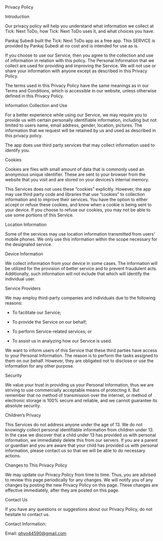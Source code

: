 Privacy Policy  

Introduction

Our privacy policy will help you understand what information we collect at Tick: Next ToDo, how Tick: Next ToDo uses it, and what choices you have.

Pankaj Subedi built the Tick: Next ToDo app as a free app. This SERVICE is provided by Pankaj Subedi at no cost and is intended for use as is.

If you choose to use our Service, then you agree to the collection and use of information in  relation with this policy. The Personal Information that we collect are used for providing and improving the Service. We will not use or share your information with anyone except as described in this Privacy Policy.  

The terms used in this Privacy Policy have the same meanings as in our Terms and Conditions, which is accessible in our website, unless otherwise  defined in this Privacy Policy.

Information Collection and Use  

For a better experience while using our Service, we may require you to provide us with certain personally identifiable information, including but not limited to users name, email address, gender, location, pictures. The information that we request will be retained by us and used as described in this privacy policy.  

The app does use third party services that may collect information used to identify you. 

Cookies  

Cookies are files with small amount of data that is commonly used an anonymous unique identifier. These are sent to your browser from the website that you visit and are stored on your devices’s internal memory.  

This Services does not uses these “cookies” explicitly. However, the app may use third party code and libraries that use “cookies” to collection information and to improve their services. You have the option  to either accept or refuse these cookies, and know when a cookie is being sent to your device. If you choose to refuse our cookies, you may not be able to use some portions of this Service.  

Location Information  

Some of the services may use location information transmitted from users' mobile phones. We only use this information within the scope necessary for the designated service.  

Device Information  

We collect information from your device in some cases. The information will be utilized for the provision of better service and to prevent fraudulent acts. Additionally, such information will not include that which will identify the individual user.  

Service Providers  

We may employ third-party companies and individuals due to the following reasons:  

* To facilitate our Service;

* To provide the Service on our behalf;

* To perform Service-related services; or

* To assist us in analyzing how our Service is used.  

We want to inform users of this Service that these third parties have access to your Personal Information. The reason is to perform the tasks assigned to them on our behalf. However, they are obligated not to disclose or use the information for any other purpose.  

Security  

We value your trust in providing us your Personal Information, thus we are striving to use commercially acceptable means of protecting it. But remember that no method of transmission over  the internet, or method of electronic storage is 100% secure and reliable, and we cannot guarantee its absolute security.  

Children’s Privacy  

This Services do not address anyone under the age of 13. We do not knowingly collect personal identifiable information from children under 13. In the case we discover that a child under 13 has provided us with personal information, we immediately delete this from our servers. If you  are  a  parent  or  guardian and you are aware that your child has provided us with personal information, please contact us so that we will be able to do necessary actions.  

Changes to This Privacy Policy  

We may update our Privacy Policy from time to time. Thus, you are advised to review this page periodically for any changes. We will notify you of any changes by posting the new Privacy Policy on this page. These changes are effective immediately, after they are posted on this page.  

Contact Us  

If you have any questions or suggestions about our Privacy Policy, do not hesitate to contact us.  

Contact Information:  

Email: phyo44590@gmail.com
